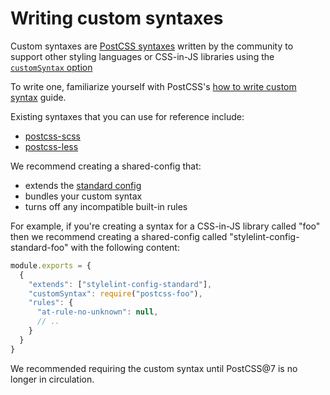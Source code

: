# Writing custom syntaxes

Custom syntaxes are [PostCSS syntaxes](https://github.com/postcss/postcss#syntaxes) written by the community to support other styling languages or CSS-in-JS libraries using the [`customSyntax` option](../user-guide/usage/options.md#customSyntax)

To write one, familiarize yourself with PostCSS's [how to write custom syntax](https://github.com/postcss/postcss/blob/main/docs/syntax.md) guide.

Existing syntaxes that you can use for reference include:

- [postcss-scss](https://github.com/postcss/postcss-scss)
- [postcss-less](https://github.com/shellscape/postcss-less)

We recommend creating a shared-config that:

- extends the [standard config](https://github.com/stylelint/stylelint-config-standard)
- bundles your custom syntax
- turns off any incompatible built-in rules

For example, if you're creating a syntax for a CSS-in-JS library called "foo" then we recommend creating a shared-config called "stylelint-config-standard-foo" with the following content:

```js
module.exports = {
  {
    "extends": ["stylelint-config-standard"],
    "customSyntax": require("postcss-foo"),
    "rules": {
      "at-rule-no-unknown": null,
      // ..
    }
  }
}
```

We recommended requiring the custom syntax until PostCSS@7 is no longer in circulation.
